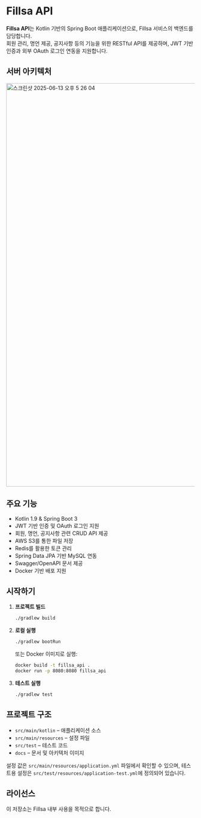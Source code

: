 # Fillsa API
**Fillsa API**는 Kotlin 기반의 Spring Boot 애플리케이션으로, Fillsa 서비스의 백엔드를 담당합니다.<br>
회원 관리, 명언 제공, 공지사항 등의 기능을 위한 RESTful API를 제공하며, JWT 기반 인증과 외부 OAuth 로그인 연동을 지원합니다.
<br>


## 서버 아키텍처
<img width="1077" alt="스크린샷 2025-06-13 오후 5 26 04" src="https://github.com/user-attachments/assets/2da0f777-49fd-499b-a24d-a42fed7cfe6a" />
<br>

## 주요 기능

* Kotlin 1.9 & Spring Boot 3
* JWT 기반 인증 및 OAuth 로그인 지원
* 회원, 명언, 공지사항 관련 CRUD API 제공
* AWS S3를 통한 파일 저장
* Redis를 활용한 토큰 관리
* Spring Data JPA 기반 MySQL 연동
* Swagger/OpenAPI 문서 제공
* Docker 기반 배포 지원

## 시작하기

1. **프로젝트 빌드**

   ```bash
   ./gradlew build
   ```

2. **로컬 실행**

   ```bash
   ./gradlew bootRun
   ```

   또는 Docker 이미지로 실행:

   ```bash
   docker build -t fillsa_api .
   docker run -p 8080:8080 fillsa_api
   ```

3. **테스트 실행**

   ```bash
   ./gradlew test
   ```

## 프로젝트 구조

* `src/main/kotlin` – 애플리케이션 소스
* `src/main/resources` – 설정 파일
* `src/test` – 테스트 코드
* `docs` – 문서 및 아키텍처 이미지

설정 값은 `src/main/resources/application.yml` 파일에서 확인할 수 있으며, 테스트용 설정은 `src/test/resources/application-test.yml`에 정의되어 있습니다.

## 라이선스

이 저장소는 Fillsa 내부 사용을 목적으로 합니다.
